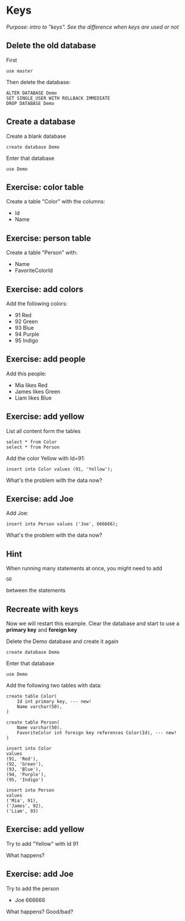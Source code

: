 # Keys

*Purpose: intro to "keys". See the difference when keys are used or not*

## Delete the old database

First

	use master

Then delete the database:

	ALTER DATABASE Demo
	SET SINGLE_USER WITH ROLLBACK IMMEDIATE
	DROP DATABASE Demo

## Create a database

Create a blank database 

	create database Demo

Enter that database

	use Demo

## Exercise: color table

Create a table "Color" with the columns:
- Id
- Name

## Exercise: person table

Create a table "Person" with:
- Name
- FavoriteColorId 

## Exercise: add colors

Add the following colors:
- 91 Red
- 92 Green
- 93 Blue
- 94 Purple
- 95 Indigo

## Exercise: add people

Add this people:
- Mia likes Red
- James likes Green
- Liam likes Blue

## Exercise: add yellow

List all content form the tables

	select * from Color
	select * from Person

Add the color Yellow with Id=91:

	insert into Color values (91, 'Yellow');

What's the problem with the data now?

## Exercise: add Joe

Add Joe:

	insert into Person values ('Joe', 666666);

What's the problem with the data now?

## Hint

When running many statements at once, you might need to add

	GO

between the statements

## Recreate with keys

Now we will restart this example. Clear the database and start to use a **primary key** and **foreign key**

Delete the Demo database and create it again

	create database Demo

Enter that database

	use Demo

Add the following two tables with data:

	create table Color(
		Id int primary key, --- new!
		Name varchar(50),
	)

	create table Person(
		Name varchar(50),
		FavoriteColor int foreign key references Color(Id), --- new!
	)

	insert into Color 
	values
	(91, 'Red'),
	(92, 'Green'),
	(93, 'Blue'),
	(94, 'Purple'),
	(95, 'Indigo')

	insert into Person
	values
	('Mia', 91),
	('James', 92),
	('Liam', 93)


## Exercise: add yellow

Try to add "Yellow" with Id 91

What happens? 

## Exercise: add Joe

Try to add the person
- Joe 666666

What happens? Good/bad?
